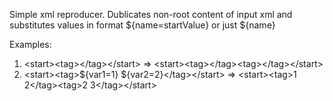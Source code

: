 Simple xml reproducer. Dublicates non-root content of input xml and substitutes values in format ${name=startValue} or 
just ${name}

Examples: 
1. \<start\>\<tag\>\</tag\>\</start\> =\> \<start\>\<tag\>\</tag\>\<tag\>\</tag\>\</start\> 
2. \<start\>\<tag\>${var1=1} ${var2=2}\</tag\>\</start\> =\> \<start\>\<tag\>1 2\</tag\>\<tag\>2 3\</tag\>\</start\> 